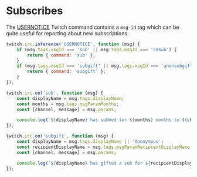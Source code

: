 # Subscribes

The [USERNOTICE](https://dev.twitch.tv/docs/irc/commands/#usernotice-twitch-commands) Twitch command contains a `msg-id` tag which can be quite useful for reporting about new subscriptions.

```javascript
twitch.irc.inference('USERNOTICE', function (msg) {
    if (msg.tags.msgId === 'sub' || msg.tags.msgId === 'resub') {
        return { command: 'sub' };
    }
    if (msg.tags.msgId === 'subgift' || msg.tags.msgId === 'anonsubgift') {
        return { command: 'subgift' };
    }
});

twitch.irc.on('sub', function (msg) {
    const displayName = msg.tags.displayName;
    const months = msg.tags.msgParamMonths;
    const [channel, message] = msg.params;

    console.log(`${displayName} has subbed for ${months} months to ${channel} and said: "${message}"!`);
});

twitch.irc.on('subgift', function (msg) {
    const displayName = msg.tags.displayName || 'Anonymous';
    const recipientDisplayName = msg.tags.msgParamRecipientDisplayName;
    const [channel, message] = msg.params;

    console.log(`${displayName} has gifted a sub for ${recipientDisplayName} to ${channel} and said: "${message}"!`);
});
```
